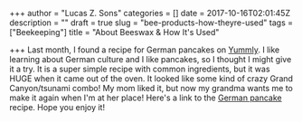 +++
author = "Lucas Z. Sons"
categories = []
date = 2017-10-16T02:01:45Z
description = ""
draft = true
slug = "bee-products-how-theyre-used"
tags = ["Beekeeping"]
title = "About Beeswax & How It's Used"

+++
Last month, I found a recipe for German pancakes on [Yummly](https://www.yummly.com "Yummly"). I like learning about German culture and I like pancakes, so I thought I might give it a try. It is a super simple recipe with common ingredients, but it was HUGE when it came out of the oven. It looked like some kind of crazy Grand Canyon/tsunami combo! My mom liked it, but now my grandma wants me to make it again when I'm at her place! Here's a link to the [German pancake](https://tastesbetterfromscratch.com/german-pancakes-2/?utm_campaign=yummly&utm_medium=yummly&utm_source=yummly "German pancakes") recipe. Hope you enjoy it!